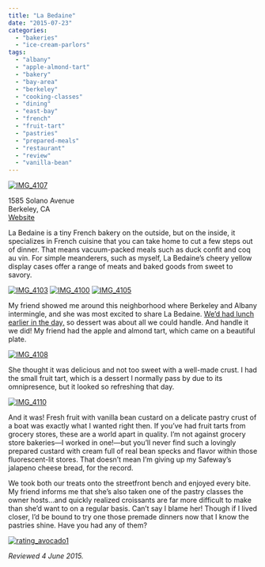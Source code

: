 ```yaml
---
title: "La Bedaine"
date: "2015-07-23"
categories: 
  - "bakeries"
  - "ice-cream-parlors"
tags: 
  - "albany"
  - "apple-almond-tart"
  - "bakery"
  - "bay-area"
  - "berkeley"
  - "cooking-classes"
  - "dining"
  - "east-bay"
  - "french"
  - "fruit-tart"
  - "pastries"
  - "prepared-meals"
  - "restaurant"
  - "review"
  - "vanilla-bean"
---
```


[![IMG_4107](http://s3.amazonaws.com/thegourmez-wpmedia/2015/07/IMG_4107-336x500.jpg)](http://s3.amazonaws.com/thegourmez-wpmedia/2015/07/IMG_4107.jpg)

1585 Solano Avenue\
Berkeley, CA\
[Website](http://labedaine.com)

La Bedaine is a tiny French bakery on the outside, but on the inside, it specializes in French cuisine that you can take home to cut a few steps out of dinner. That means vacuum-packed meals such as duck confit and coq au vin. For simple meanderers, such as myself, La Bedaine’s cheery yellow display cases offer a range of meats and baked goods from sweet to savory.

[![IMG_4103](http://s3.amazonaws.com/thegourmez-wpmedia/2015/07/IMG_4103-500x269.jpg)](http://s3.amazonaws.com/thegourmez-wpmedia/2015/07/IMG_4103.jpg) [![IMG_4100](http://s3.amazonaws.com/thegourmez-wpmedia/2015/07/IMG_4100-500x291.jpg)](http://s3.amazonaws.com/thegourmez-wpmedia/2015/07/IMG_4100.jpg) [![IMG_4105](http://s3.amazonaws.com/thegourmez-wpmedia/2015/07/IMG_4105-500x407.jpg)](http://s3.amazonaws.com/thegourmez-wpmedia/2015/07/IMG_4105.jpg)

My friend showed me around this neighborhood where Berkeley and Albany intermingle, and she was most excited to share La Bedaine. [We’d had lunch earlier in the day,](/thegourmez.com/2015/07/13/four-corners-cafe/) so dessert was about all we could handle. And handle it we did! My friend had the apple and almond tart, which came on a beautiful plate.

[![IMG_4108](http://s3.amazonaws.com/thegourmez-wpmedia/2015/07/IMG_4108-500x334.jpg)](http://s3.amazonaws.com/thegourmez-wpmedia/2015/07/IMG_4108.jpg)

She thought it was delicious and not too sweet with a well-made crust. I had the small fruit tart, which is a dessert I normally pass by due to its omnipresence, but it looked so refreshing that day.

[![IMG_4110](http://s3.amazonaws.com/thegourmez-wpmedia/2015/07/IMG_4110-500x378.jpg)](http://s3.amazonaws.com/thegourmez-wpmedia/2015/07/IMG_4110.jpg)

And it was! Fresh fruit with vanilla bean custard on a delicate pastry crust of a boat was exactly what I wanted right then. If you’ve had fruit tarts from grocery stores, these are a world apart in quality. I’m not against grocery store bakeries—I worked in one!—but you’ll never find such a lovingly prepared custard with cream full of real bean specks and flavor within those fluorescent-lit stores. That doesn’t mean I’m giving up my Safeway’s jalapeno cheese bread, for the record.

We took both our treats onto the streetfront bench and enjoyed every bite. My friend informs me that she’s also taken one of the pastry classes the owner hosts…and quickly realized croissants are far more difficult to make than she’d want to on a regular basis. Can’t say I blame her! Though if I lived closer, I’d be bound to try one those premade dinners now that I know the pastries shine. Have you had any of them?

[![rating_avocado1](http://s3.amazonaws.com/thegourmez-wpmedia/2009/02/rating_avocado1.gif)](http://s3.amazonaws.com/thegourmez-wpmedia/2009/02/rating_avocado1.gif)


_Reviewed 4 June 2015._
